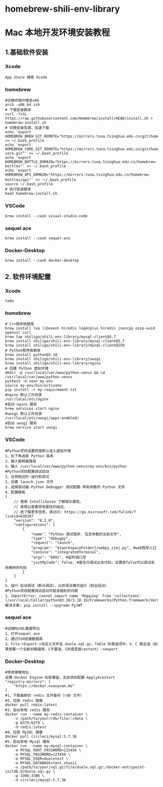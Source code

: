# homebrew-shili-env-library

# Mac 本地开发环境安装教程

## 1.基础软件安装

### Xcode
    App Store 搜索 Xcode

### homebrew
    #切换终端环境至x86
    arch -x86_64 zsh
    # 下载安装脚本
    curl -fsSL https://raw.githubusercontent.com/Homebrew/install/HEAD/install.sh > homebrew-install.sh
    # 切换安装包源，加速下载
    echo 'export HOMEBREW_BREW_GIT_REMOTE="https://mirrors.tuna.tsinghua.edu.cn/git/homebrew/brew.git"' >> ~/.bash_profile
    echo 'export HOMEBREW_CORE_GIT_REMOTE="https://mirrors.tuna.tsinghua.edu.cn/git/homebrew/homebrew-core.git"' >> ~/.bash_profile
    echo 'export HOMEBREW_BOTTLE_DOMAIN="https://mirrors.tuna.tsinghua.edu.cn/homebrew-bottles"' >> ~/.bash_profile
    echo 'export HOMEBREW_API_DOMAIN="https://mirrors.tuna.tsinghua.edu.cn/homebrew-bottles/api"' >> ～/.bash_profile
    source ~/.bash_profile
    # 执行安装脚本
    bash homebrew-install.sh

### VSCode

    brew install --cask visual-studio-code

### sequel ace

    brew install --cask sequel-ace

### Docker-Desktop

    brew install --cask docker-desktop


## 2. 软件环境配置

### Xcode
    todo

### homebrew

    # C++程序依赖库
    brew install lua libevent hiredis log4cplus hiredis jsoncpp ossp-uuid openssl curl 
    brew tap shiligo/shili-env-library/mysql-client@5.7
    brew install shiligo/shili-env-library/mysql-client@5.7
    brew install shiligo/shili-env-library/mysql-client@250
    # Python程序依赖库
    brew install python@3.10 
    brew install shiligo/shili-env-library/uwsgi 
    brew install shiligo/shili-env-library/nginx
    # 创建 Python 虚拟环境
    mkdir -p /usr/local/var/www/python-venvs && cd /usr/local/var/www/python-venvs
    python3 -m venv my-env
    source my-env/bin/activate
    pip install -r my-requirement.txt
    #nginx 默认工作目录
    /usr/local/etc/nginx
    #启动 nginx 服务
    brew services start nginx
    #uwsgi 默认工作目录
    /usr/local/etc/uwsgi/apps-enabled/
    #启动 uwsgi 服务
    brew service start uwsgi

### VSCode
    #Python项目设置终端默认进入虚拟环境
    1、右下角选择 Python 版本
    2、输入解释器路径
    3、输入 /usr/local/var/www/python-venvs/my-env/bin/python
    #Python项目配置调试启动
    1、左侧侧边栏-运行和调试
    2、创建 launch.json 文件
    3、选择调试器-Python Debugger 调试配置-带有参数的 Python 文件
    4、配置模板
    {
        // 使用 IntelliSense 了解相关属性。 
        // 悬停以查看现有属性的描述。
        // 欲了解更多信息，请访问: https://go.microsoft.com/fwlink/?linkid=830387
        "version": "0.2.0",
        "configurations": [
            {
                "name": "Python 调试程序: 包含参数的当前文件",
                "type": "debugpy",
                "request": "launch",
                "program": "${workspaceFolder}/webpy_zjmj.py", #web程序入口
                "console": "integratedTerminal",
                "args": "8081", #监听端口号
                "justMyCode": false, #是否只调试业务代码，设置成false可以调试系统模块的代码
            }
        ]
    }
    5、运行-启动调试（断点调试）、以非调试模式运行（前台启动）
    #Python项目配置调试启动可能会碰到的问题
    1、ImportError: cannot import name 'Mapping' from 'collections' (/usr/local/Cellar/python@3.10/3.10.18/Frameworks/Python.framework/Versions/3.10/lib/python3.10/collections/__init__.py)
    解决方案: pip install --upgrade PyJWT
    
### sequel ace
    #远端MySQL数据导出
    1、打开sequel ace
    2、通过SSH连接数据库
    3、File->Export->自定义文件名 duole.sql.gz，Table 的表选项中，S、C 都全选（如果想要一个全新的数据库，C不要选，C的意思是content）->export

### Docker-Desktop

    #修改镜像地址
    设置-Docker Engine-如有覆盖，无则添加配置-Apply&restart
    "registry-mirrors": [
        "https://docker.xuanyuan.me"
    ]
    #1、下载最新的 redis 文件备份（rdb 文件）
    #2、拉取 redis 镜像
    docker pull redis:latest
    #3、启动本地 redis 服务
    docker run --name my-redis-container \
        -v /path/to/your/rdb/file/:/data \
        -p 6379:6379 \
        -d redis:latest
    #4、拉取 MySQL 镜像
    docker pull circleci/mysql:5.7.36
    #5、启动本地 Mysql 服务
    docker run --name my-mysql-container \
        -e MYSQL_ROOT_PASSWORD=123456 \
        -e MYSQL_PASSWORD=123456 \
        -e MYSQL_USER=duoletest \
        -e MYSQL_DATABASE=test_zhuoji 
        -v /path/to/your/sql.gz/file/duole.sql.gz:/docker-entrypoint-initdb.d/duole.sql.gz \
        -p 3306:3306 \
        -d circleci/mysql:5.7.36